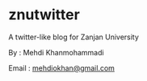 # znutwitter
A twitter-like blog for Zanjan University

By : Mehdi Khanmohammadi

Email : mehdiokhan@gmail.com
